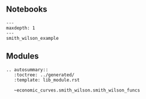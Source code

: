 ```{module} economic_curves.smith_wilson
```

```{include} ../../../../lifelib/libraries/economic_curves/smith_wilson/README.md
```


## Notebooks


```{toctree}
---
maxdepth: 1
---
smith_wilson_example

```


## Modules

```{eval-rst} 
.. autosummary:: 
   :toctree: ../generated/
   :template: lib_module.rst

   ~economic_curves.smith_wilson.smith_wilson_funcs
```